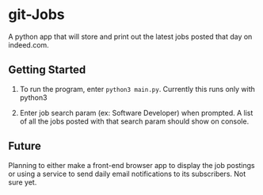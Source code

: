 # git-Jobs
A python app that will store and print out the latest jobs posted that day on indeed.com. 

## Getting Started
1. To run the program, enter <code>python3 main.py</code>. Currently this runs only with python3

2. Enter job search param (ex: Software Developer) when prompted. A list of all the jobs posted with that search param should show on console.

## Future
Planning to either make a front-end browser app to display the job postings or using a service to send daily email notifications to its subscribers. Not sure yet. 
